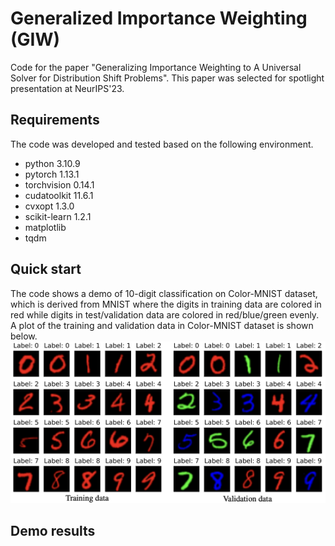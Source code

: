 # Generalized Importance Weighting (GIW)
Code for the paper "Generalizing Importance Weighting to A Universal Solver for Distribution Shift Problems". This paper was selected for spotlight presentation at NeurIPS'23.

## Requirements
The code was developed and tested based on the following environment.
- python 3.10.9
- pytorch 1.13.1
- torchvision 0.14.1
- cudatoolkit 11.6.1
- cvxopt 1.3.0
- scikit-learn 1.2.1
- matplotlib 
- tqdm

## Quick start
The code shows a demo of 10-digit classification on Color-MNIST dataset, which is derived from MNIST where the digits in training data are colored in red while digits in test/validation data are colored in red/blue/green evenly. A plot of the training and validation data in Color-MNIST dataset is shown below.
![image info](./plot_color_mnist.png)


## Demo results
